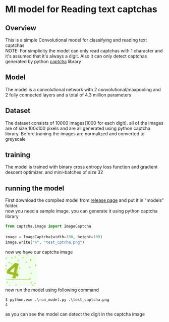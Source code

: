 # Ml model for Reading text captchas
## Overview 
This is a simple Convolutional model for classifying and reading text captchas<br>
NOTE: For simplicity the model can only read captchas with 1 character and it's assumed that it's always a digit. Also it can only detect captchas generated by python [captcha](https://pypi.org/project/captcha/) library
## Model
The model is a convolutional network with 2 convolutional/maxpooling and 2 fully connected layers and a total of 4.3 million parameters
## Dataset
The dataset consists of 10000 images(1000 for each digit). all of the images are of size 100x100 pixels and are all generated using python captcha library. Before training the images are normalized and converted to greyscale
## training
The model is trained with binary cross entropy loss function and gradient descent optimizer. and mini-batches of size 32
## running the model
First download the compiled model from [release page](https://github.com/Null-byte-00/CaptchaReader/releases/) and put it in "models" folder.<br>
now you need a sample image. you can generate it using python captcha library
```python
from captcha.image import ImageCaptcha

image = ImageCaptcha(width=100, height=100)
image.write("4", "test_cptcha.png")
```
now we have our captcha image<br>
![captcha ](https://github.com/Null-byte-00/CaptchaReader/blob/main/test_captcha.png)<br>
now run the model using following command
```
$ python.exe .\run_model.py .\test_captcha.png
4
```
as you can see the model can detect the digit in the captcha image

